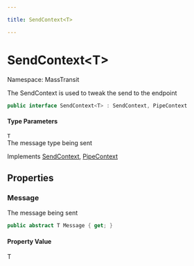 ```yaml
---

title: SendContext<T>

---
```


# SendContext\<T\>

Namespace: MassTransit

The SendContext is used to tweak the send to the endpoint

```csharp
public interface SendContext<T> : SendContext, PipeContext
```

#### Type Parameters

`T`<br/>
The message type being sent

Implements [SendContext](../masstransit/sendcontext), [PipeContext](../masstransit/pipecontext)

## Properties

### **Message**

The message being sent

```csharp
public abstract T Message { get; }
```

#### Property Value

T<br/>
